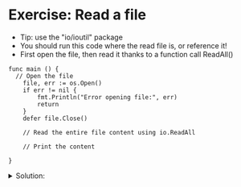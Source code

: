 # Exercise: Read a file

- Tip: use the "io/ioutil" package
- You should run this code where the read file is, or reference it!
- First open the file, then read it thanks to a function call ReadAll()

```golang
func main () {
  // Open the file
	file, err := os.Open()
	if err != nil {
		fmt.Println("Error opening file:", err)
		return
	}
	defer file.Close()

	// Read the entire file content using io.ReadAll

	// Print the content

}

```

<details>
<summary> Solution: </summary>

```golang
package main

import "fmt"
import "io"
import "os"

func main () {
  // Open the file
	file, err := os.Open("read.txt")
	if err != nil {
		fmt.Println("Error opening file:", err)
		return
	}
	defer file.Close()

	// Read the entire file content using io.ReadAll
	content, err := io.ReadAll(file)
	if err != nil {
		fmt.Println("Error reading file:", err)
		return
	}

	// Print the content
	fmt.Println(string(content))

}
```

</details>
